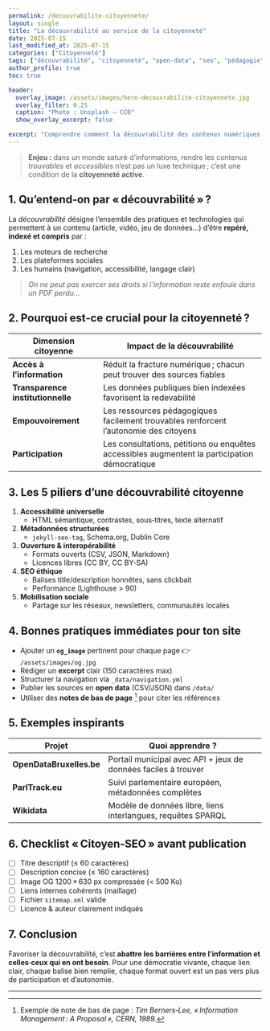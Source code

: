 ```yaml
---
permalink: /decouvrabilite-citoyennete/
layout: single
title: "La découvrabilité au service de la citoyenneté"
date: 2025-07-15
last_modified_at: 2025-07-15
categories: ["Citoyenneté"]
tags: ["découvrabilité", "citoyenneté", "open-data", "seo", "pédagogie"]
author_profile: true
toc: true

header:
  overlay_image: /assets/images/hero-decouvrabilite-citoyennete.jpg
  overlay_filter: 0.25
  caption: "Photo : Unsplash — CC0"
  show_overlay_excerpt: false

excerpt: "Comprendre comment la découvrabilité des contenus numériques renforce la participation citoyenne, l’accès à l’information et l’empouvoirement collectif."
---
```


> **Enjeu :** dans un monde saturé d’informations, rendre les contenus *trouvables* et *accessibles* n’est pas un luxe technique ; c’est une condition de la **citoyenneté active**.

## 1. Qu’entend‑on par « découvrabilité » ?

La *découvrabilité* désigne l’ensemble des pratiques et technologies qui permettent à un contenu (article, vidéo, jeu de données…) d’être **repéré, indexé et compris** par :

1. Les moteurs de recherche  
2. Les plateformes sociales  
3. Les humains (navigation, accessibilité, langage clair)

> *On ne peut pas exercer ses droits si l’information reste enfouie dans un PDF perdu…*

## 2. Pourquoi est‑ce crucial pour la citoyenneté ?

| Dimension citoyenne | Impact de la découvrabilité |
|---------------------|-----------------------------|
| **Accès à l’information** | Réduit la fracture numérique ; chacun peut trouver des sources fiables |
| **Transparence institutionnelle** | Les données publiques bien indexées favorisent la redevabilité |
| **Empouvoirement** | Les ressources pédagogiques facilement trouvables renforcent l’autonomie des citoyens |
| **Participation** | Les consultations, pétitions ou enquêtes accessibles augmentent la participation démocratique |

## 3. Les 5 piliers d’une découvrabilité citoyenne

1. **Accessibilité universelle**  
   - HTML sémantique, contrastes, sous‑titres, texte alternatif  
2. **Métadonnées structurées**  
   - `jekyll-seo-tag`, Schema.org, Dublin Core  
3. **Ouverture & interopérabilité**  
   - Formats ouverts (CSV, JSON, Markdown)  
   - Licences libres (CC BY, CC BY‑SA)  
4. **SEO éthique**  
   - Balises title/description honnêtes, sans clickbait  
   - Performance (Lighthouse > 90)  
5. **Mobilisation sociale**  
   - Partage sur les réseaux, newsletters, communautés locales

## 4. Bonnes pratiques immédiates pour ton site

- Ajouter un **`og_image`** pertinent pour chaque page 👉 `/assets/images/og.jpg`  
- Rédiger un **excerpt** clair (150 caractères max)  
- Structurer la navigation via `_data/navigation.yml`  
- Publier les sources en **open data** (CSV/JSON) dans `/data/`  
- Utiliser des **notes de bas de page** [^1] pour citer les références

## 5. Exemples inspirants

| Projet | Quoi apprendre ? |
|--------|------------------|
| **OpenDataBruxelles.be** | Portail municipal avec API + jeux de données faciles à trouver |
| **ParlTrack.eu** | Suivi parlementaire européen, métadonnées complètes |
| **Wikidata** | Modèle de données libre, liens interlangues, requêtes SPARQL |

## 6. Checklist « Citoyen‑SEO » avant publication

- [ ] Titre descriptif (≤ 60 caractères)  
- [ ] Description concise (≤ 160 caractères)  
- [ ] Image OG 1200 × 630 px compressée (< 500 Ko)  
- [ ] Liens internes cohérents (maillage)  
- [ ] Fichier `sitemap.xml` valide  
- [ ] Licence & auteur clairement indiqués

## 7. Conclusion

Favoriser la découvrabilité, c’est **abattre les barrières entre l’information et celles·ceux qui en ont besoin**. Pour une démocratie vivante, chaque lien clair, chaque balise bien remplie, chaque format ouvert est un pas vers plus de participation et d’autonomie.

---

[^1]: Exemple de note de bas de page : *Tim Berners‑Lee, « Information Management : A Proposal », CERN, 1989.*
